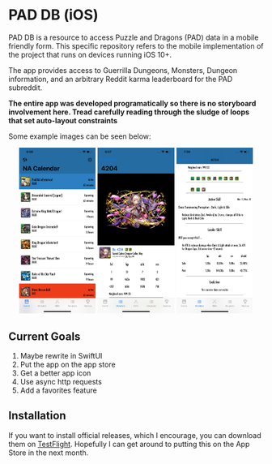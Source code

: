 #  PAD DB (iOS)

PAD DB is a resource to access Puzzle and Dragons (PAD) data in a mobile friendly form. This specific repository refers to the
mobile implementation of the project that runs on devices running iOS 10+. 

The app provides access to Guerrilla Dungeons, Monsters, Dungeon information, and an arbitrary Reddit karma leaderboard for the PAD subreddit.

**The entire app was developed programatically so there is no storyboard involvement here. Tread carefully reading through the sludge of loops that set auto-layout constraints**

Some example images can be seen below:

<div display="flex" align="center">
    <img src="Images/iphone_max_home.png" height="30%" width="30%">
    <img src="Images/ney_1.png" height="30%" width="30%">
    <img src="Images/ney_2.png" height="30%" width="30%">
</div>

## Current Goals

1. Maybe rewrite in SwiftUI
2. Put the app on the app store
3. Get a better app icon
4. Use async http requests
5. Add a favorites feature

## Installation

If you want to install official releases, which I encourage, you can download them on [TestFlight](https://testflight.apple.com/join/JcBpe6eL). Hopefully I can get around to putting this on the App Store in the next month.
